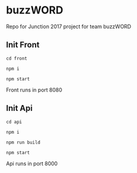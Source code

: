 # buzzWORD
Repo for Junction 2017 project for team buzzWORD

## Init Front

`cd front`

`npm i`

`npm start`

Front runs in port 8080

## Init Api

`cd api`

`npm i`

`npm run build`

`npm start`

Api runs in port 8000
